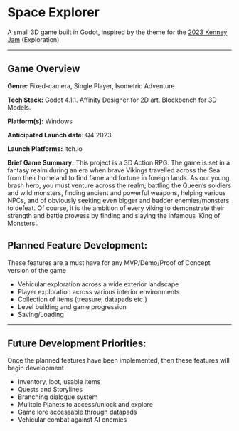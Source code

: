 # Space Explorer

A small 3D game built in Godot, inspired by the theme for the [2023 Kenney Jam](https://itch.io/jam/kenney-jam-2023) (Exploration)

---

## Game Overview

<b>Genre:</b> Fixed-camera, Single Player, Isometric Adventure

<b>Tech Stack:</b> Godot 4.1.1. Affinity Designer for 2D art. Blockbench for 3D Models.

<b>Platform(s):</b> Windows

<b>Anticipated Launch date:</b> Q4 2023

<b>Launch Platforms:</b> itch.io

<b>Brief Game Summary:</b> This project is a 3D Action RPG. The game is set in a fantasy realm during an era when brave Vikings travelled across the Sea from their homeland to find fame and fortune in foreign lands. As our young, brash hero, you must venture across the realm; battling the Queen’s soldiers and wild monsters, finding ancient and powerful weapons, helping various NPCs, and of obviously seeking even bigger and badder enemies/monsters to defeat. Of course, it is the ambition of every viking to demonstrate their strength and battle prowess by finding and slaying the infamous ‘King of Monsters’.

## Planned Feature Development:

These features are a must have for any MVP/Demo/Proof of Concept version of the game

- Vehicular exploration across a wide exterior landscape
- Player exploration across various interior environments
- Collection of items (treasure, datapads etc.)
- Level building and game progression
- Saving/Loading

---

## Future Development Priorities:

Once the planned features have been implemented, then these features will begin development

- Inventory, loot, usable items
- Quests and Storylines
- Branching dialogue system
- Mulitple Planets to access/unlock and explore
- Game lore accessable through datapads
- Vehicular combat against AI enemies

<!--
---
## Controls

- LMB - Interact/Attack
- RMB - Move
- Esc - Pause
- Tab - Inventory
--->
